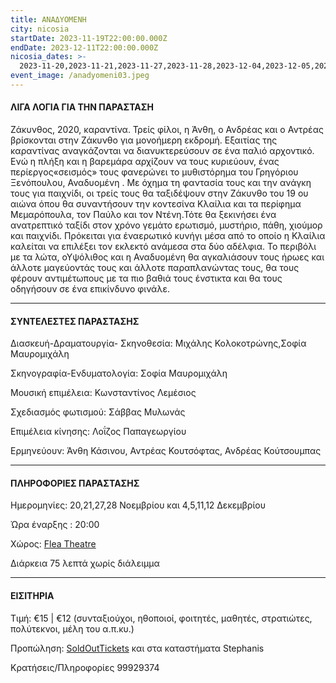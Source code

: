 ```yaml
---
title: ΑΝΑΔΥΟΜΕΝΗ
city: nicosia
startDate: 2023-11-19T22:00:00.000Z
endDate: 2023-12-11T22:00:00.000Z
nicosia_dates: >-
  2023-11-20,2023-11-21,2023-11-27,2023-11-28,2023-12-04,2023-12-05,2023-12-11,2023-12-12
event_image: /anadyomeni03.jpeg
---
```


#### ΛΙΓΑ ΛΟΓΙΑ ΓΙΑ ΤΗΝ ΠΑΡΑΣΤΑΣΗ

Ζάκυνθος, 2020, καραντίνα. Τρείς φίλοι, η Άνθη, ο Ανδρέας	και ο Αντρέας	βρίσκονται	στην Ζάκυνθο	για μονοήμερη	εκδρομή.	Εξαιτίας	της καραντίνας αναγκάζονται	να διανυκτερεύσουν σε ένα παλιό αρχοντικό. Ενώ η πλήξη και η βαρεμάρα αρχίζουν να τους κυριεύουν, ένας περίεργος«σεισμός»	τους φανερώνει	το μυθιστόρημα	του Γρηγόριου Ξενόπουλου,	Αναδυομένη	. Με όχημα τη φαντασία	τους και την ανάγκη	τους για παιχνίδι,	οι τρείς τους θα ταξιδέψουν	στην Ζάκυνθο	του 19 ου αιώνα όπου θα συναντήσουν	την κοντεσίνα Κλαίλια και τα περίφημα Μεμαρόπουλα, τον Παύλο και τον Ντένη.Τότε θα ξεκινήσει	ένα ανατρεπτικό	ταξίδι στον χρόνο γεμάτο ερωτισμό, μυστήριο, πάθη, χιούμορ και παιχνίδι. Πρόκειται για έναερωτικό κυνήγι μέσα από το οποίο η Κλαίλια καλείται να επιλέξει τον εκλεκτό ανάμεσα στα δύο αδέλφια. Το περιβόλι με τα λώτα, οΥψόλιθος και η Αναδυομένη θα αγκαλιάσουν τους ήρωες και άλλοτε μαγεύοντάς τους και άλλοτε παραπλανώντας τους, θα τους φέρουν αντιμέτωπους	με τα πιο βαθιά τους ένστικτα	και θα τους οδηγήσουν σε ένα επικίνδυνο φινάλε.

***

#### ΣΥΝΤΕΛΕΣΤΕΣ ΠΑΡΑΣΤΑΣΗΣ

Διασκευή-Δραματουργία-	Σκηνοθεσία:	Μιχάλης	Κολοκοτρώνης,Σοφία Μαυρομιχάλη

Σκηνογραφία-Ενδυματολογία: Σοφία Μαυρομιχάλη

Μουσική επιμέλεια: Κωνσταντίνος Λεμέσιος

Σχεδιασμός φωτισμού: Σάββας Μυλωνάς

Επιμέλεια κίνησης: Λοΐζος Παπαγεωργίου

Ερμηνεύουν:	Άνθη Κάσινου,	Αντρέας	Κουτσόφτας,	Ανδρέας Κούτσουμπας

***

#### ΠΛΗΡΟΦΟΡΙΕΣ ΠΑΡΑΣΤΑΣΗΣ

Ημερομηνίες:  20,21,27,28 Νοεμβρίου και 4,5,11,12 Δεκεμβρίου

Ώρα έναρξης : 20:00

Χώρος: [Flea Theatre](https://www.google.com/maps/place/Flea+Theatre/@35.18392,33.3919647,17z/data=!3m1!4b1!4m6!3m5!1s0x14de17a904f9aabb:0x1710a1c59c41893f!8m2!3d35.1839201!4d33.3968356!16s%2Fg%2F11hb2kd45g?entry=ttu)

Διάρκεια 75 λεπτά χωρίς διάλειμμα

***

#### ΕΙΣΙΤΗΡΙΑ

Τιμή: €15 | €12 (συνταξιούχοι, ηθοποιοί, φοιτητές, μαθητές, στρατιώτες, πολύτεκνοι, μέλη του α.π.κυ.)

Προπώληση: 	[SoldOutTickets](https://www.soldoutticketbox.com/anadyomeni-2023/?lang=el) και στα καταστήματα	Stephanis

Κρατήσεις/Πληροφορίες 99929374
